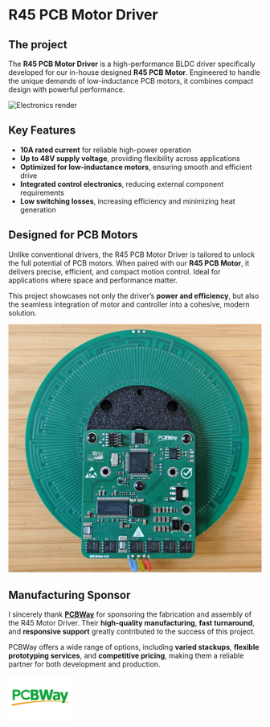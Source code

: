 # R45 PCB Motor Driver
## The project
The **R45 PCB Motor Driver** is a high-performance BLDC driver specifically developed for our in-house designed **R45 PCB Motor**. Engineered to handle the unique demands of low-inductance PCB motors, it combines compact design with powerful performance.

![Electronics render](https://github.com/guimpt/R45_Driver/blob/main/doc/R45_driver.png)

## Key Features
- **10A rated current** for reliable high-power operation  
- **Up to 48V supply voltage**, providing flexibility across applications  
- **Optimized for low-inductance motors**, ensuring smooth and efficient drive  
- **Integrated control electronics**, reducing external component requirements  
- **Low switching losses**, increasing efficiency and minimizing heat generation  

## Designed for PCB Motors
Unlike conventional drivers, the R45 PCB Motor Driver is tailored to unlock the full potential of PCB motors. When paired with our **R45 PCB Motor**, it delivers precise, efficient, and compact motion control. Ideal for applications where space and performance matter.  

This project showcases not only the driver’s **power and efficiency**, but also the seamless integration of motor and controller into a cohesive, modern solution.

![Driver photo](https://github.com/guimpt/R45_Driver/blob/main/doc/r45_assy.jpg)

## Manufacturing Sponsor  
I sincerely thank **[PCBWay](https://www.pcbway.com/)** for sponsoring the fabrication and assembly of the R45 Motor Driver. Their **high-quality manufacturing**, **fast turnaround**, and **responsive support** greatly contributed to the success of this project.  

PCBWay offers a wide range of options, including **varied stackups**, **flexible prototyping services**, and **competitive pricing**, making them a reliable partner for both development and production.  

<img src="https://github.com/guimpt/iot_hdmi_mux/blob/main/doc/pcbway.png" alt="PCBWay logo" style="width:25%; height:auto;">
